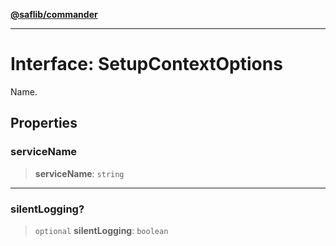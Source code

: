 [**@saflib/commander**](../index.md)

---

# Interface: SetupContextOptions

Name.

## Properties

### serviceName

> **serviceName**: `string`

---

### silentLogging?

> `optional` **silentLogging**: `boolean`
